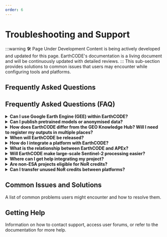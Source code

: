 ```yaml
---
order: 6
--- 
```

# Troubleshooting and Support
:::warning 🛠️ Page Under Development
Content is being actively developed and updated for this page. EarthCODE's documentation is a living document and will be continuously updated with detailed reviews.
:::
This sub-section provides solutions to common issues that users may encounter while configuring tools and platforms.

## Frequently Asked Questions
## Frequently Asked Questions (FAQ)

<details>
<summary><strong>Can I use Google Earth Engine (GEE) within EarthCODE?</strong></summary>

Google Earth Engine is not yet one of the integrated EarthCODE platforms, and there are no short‑term plans to add it. You can still process data in GEE and then manually publish the resulting datasets and workflows to EarthCODE. We have logged the community’s interest in a future GEE integration.
</details>

<details>
<summary><strong>Can I publish pretrained models or anonymised data?</strong></summary>

Yes. The FAIR principles do **not** require assets to be fully open, so you may publish pretrained models or anonymised datasets. Wherever possible, include a small sample dataset to help others reproduce and validate your workflow.
</details>

<details>
<summary><strong>How does EarthCODE differ from the GEO Knowledge Hub? Will I need to register my outputs in multiple places?</strong></summary>

EarthCODE is ESA’s default environment for ESA‑funded projects, providing an ecosystem of integrated platforms for developing, executing and sharing open science. Once your data and workflows are FAIR, the same metadata can be exposed to other registries—such as the GEO Knowledge Hub—without duplicating effort.
</details>

<details>
<summary><strong>When will EarthCODE be released?</strong></summary>

The first set of integrated platforms will be available by **30 June 2025**. Full interoperability between platforms is scheduled for **September 2025**. Additional platforms will be integrated on a rolling basis.

*Stay informed:*  
- [EarthCODE website](https://earthcode.esa.int/)  
- [Forum](https://discourse-earthcode.eox.at/)  
- [LinkedIn](https://www.linkedin.com/company/106663043)  
- [Newsletter](https://esacontact.esa.int/ESA_EO_OpenScience_Subscribe/)
</details>

<details>
<summary><strong>How do I integrate a platform with EarthCODE?</strong></summary>

ESA issues “Best‑Practice” procurement tenders periodically. Responding to a tender is the route to integration. Requirements include:

- GitHub‑based single sign‑on  
- Automated publication of data and workflows to the Open Science Catalog  
- Connection to the ESA Project Results Repository for long‑term storage  
- Ability to execute published experiments on the platform  
- Registration in the Network of Resources (NoR) catalogue  
- User documentation and a service‑level agreement (SLA)  

The latest call is described on the [EarthCODE blog](https://earthcode.esa.int/blog/itt-bp2).
</details>

<details>
<summary><strong>What is the relationship between EarthCODE and APEx?</strong></summary>

EarthCODE focuses on cataloguing and sharing research outputs. APEx takes mature workflows from EarthCODE and scales them into production‑ready services.
</details>

<details>
<summary><strong>Will EarthCODE make large‑scale Sentinel‑2 processing easier?</strong></summary>

Yes. The integrated platforms provide cloud‑native access to Sentinel‑2 and other large datasets, allowing you to run algorithms where the data reside.
</details>

<details>
<summary><strong>Where can I get help integrating my project?</strong></summary>

- Read the platform documentation and training materials.  
- Ask the community in the [EarthCODE Forum](https://discourse-earthcode.eox.at/)—the `#onboarding` category is a good starting point.  
- For personalised assistance, e‑mail **earthcode‑support@esa.int**.
</details>

<details>
<summary><strong>Are non‑ESA projects eligible for NoR credits?</strong></summary>

Yes, but priority is given to ESA‑funded projects.
</details>

<details>
<summary><strong>Can I transfer unused NoR credits between platforms?</strong></summary>

Not yet. Credit transfer is on our roadmap, but is complex because each platform is operated by a different provider.
</details>


## Common Issues and Solutions
A list of common problems users might encounter and how to resolve them.

## Getting Help
Information on how to contact support, access user forums, or refer to the documentation for more help.


